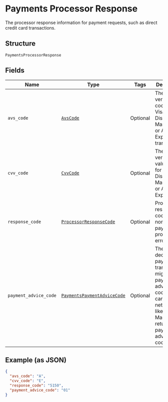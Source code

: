 
# Payments Processor Response

The processor response information for payment requests, such as direct credit card transactions.

## Structure

`PaymentsProcessorResponse`

## Fields

| Name | Type | Tags | Description |
|  --- | --- | --- | --- |
| `avs_code` | [`AvsCode`](../../doc/models/avs-code.md) | Optional | The address verification code for Visa, Discover, Mastercard, or American Express transactions. |
| `cvv_code` | [`CvvCode`](../../doc/models/cvv-code.md) | Optional | The card verification value code for for Visa, Discover, Mastercard, or American Express. |
| `response_code` | [`ProcessorResponseCode`](../../doc/models/processor-response-code.md) | Optional | Processor response code for the non-PayPal payment processor errors. |
| `payment_advice_code` | [`PaymentsPaymentAdviceCode`](../../doc/models/payments-payment-advice-code.md) | Optional | The declined payment transactions might have payment advice codes. The card networks, like Visa and Mastercard, return payment advice codes. |

## Example (as JSON)

```json
{
  "avs_code": "A",
  "cvv_code": "E",
  "response_code": "5150",
  "payment_advice_code": "01"
}
```

